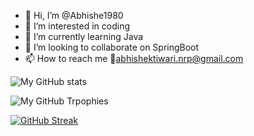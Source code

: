 - 👋 Hi, I’m @Abhishe1980
- 👀 I’m interested in coding
- 🌱 I’m currently learning Java
- 💞️ I’m looking to collaborate on SpringBoot
- 📫 How to reach me :email:abhishektiwari.nrp@gmail.com

![My GitHub stats](https://github-readme-stats.vercel.app/api?username=Abhishe1980&darrk&show_icons=true&theme=dracula)



![My GitHub Trpophies](https://github-profile-trophy.vercel.app/?username=Abhishe1980&theme=chalk)



[![GitHub Streak](https://streak-stats.demolab.com/?user=Abhishe1980&theme=dark)](https://git.io/streak-stats)

<!---
Abhishe1980/Abhishe1980 is a ✨ special ✨ repository because its `README.md` (this file) appears on your GitHub profile.
You can click the Preview link to take a look at your changes.
--->
